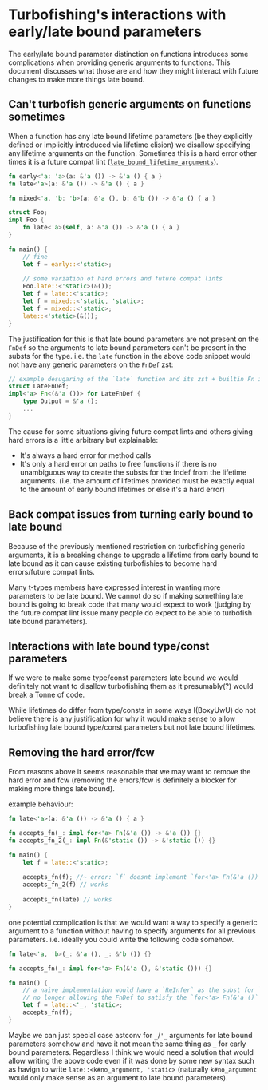 # Turbofishing's interactions with early/late bound parameters

The early/late bound parameter distinction on functions introduces some complications
when providing generic arguments to functions. This document discusses what those are
and how they might interact with future changes to make more things late bound.

## Can't turbofish generic arguments on functions sometimes

When a function has any late bound lifetime parameters (be they explicitly defined or
implicitly introduced via lifetime elision) we disallow specifying any lifetime arguments
on the function. Sometimes this is a hard error other times it is a future compat lint
([`late_bound_lifetime_arguments`](https://github.com/rust-lang/rust/issues/42868)).

```rust
fn early<'a: 'a>(a: &'a ()) -> &'a () { a }
fn late<'a>(a: &'a ()) -> &'a () { a }

fn mixed<'a, 'b: 'b>(a: &'a (), b: &'b ()) -> &'a () { a }

struct Foo;
impl Foo {
    fn late<'a>(self, a: &'a ()) -> &'a () { a }
}

fn main() {
    // fine
    let f = early::<'static>;
    
    // some variation of hard errors and future compat lints
    Foo.late::<'static>(&());
    let f = late::<'static>;
    let f = mixed::<'static, 'static>;
    let f = mixed::<'static>;
    late::<'static>(&());
}
```

The justification for this is that late bound parameters are not present on the
`FnDef` so the arguments to late bound parameters can't be present in the substs
for the type. i.e. the `late` function in the above code snippet would not have
any generic parameters on the `FnDef` zst:
```rust
// example desugaring of the `late` function and its zst + builtin Fn impl
struct LateFnDef;
impl<'a> Fn<(&'a ())> for LateFnDef {
    type Output = &'a ();
    ...
}
```

The cause for some situations giving future compat lints and others giving hard errors
is a little arbitrary but explainable:
- It's always a hard error for method calls
- It's only a hard error on paths to free functions if there is no unambiguous way to
create the substs for the fndef from the lifetime arguments. (i.e. the amount of
lifetimes provided must be exactly equal to the amount of early bound lifetimes or
else it's a hard error)

## Back compat issues from turning early bound to late bound

Because of the previously mentioned restriction on turbofishing generic arguments, it
is a breaking change to upgrade a lifetime from early bound to late bound as it can cause
existing turbofishies to become hard errors/future compat lints.

Many t-types members have expressed interest in wanting more parameters to be late bound.
We cannot do so if making something late bound is going to break code that many would
expect to work (judging by the future compat lint issue many people do expect to be able
to turbofish late bound parameters).

## Interactions with late bound type/const parameters

If we were to make some type/const parameters late bound we would definitely not want
to disallow turbofishing them as it presumably(?) would break a Tonne of code. 

While lifetimes do differ from type/consts in some ways I(BoxyUwU) do not believe there
is any justification for why it would make sense to allow turbofishing late bound
type/const parameters but not late bound lifetimes.

## Removing the hard error/fcw

From reasons above it seems reasonable that we may want to remove the hard error and fcw
(removing the errors/fcw is definitely a blocker for making more things late bound).

example behaviour:
```rust
fn late<'a>(a: &'a ()) -> &'a () { a }

fn accepts_fn(_: impl for<'a> Fn(&'a ()) -> &'a ()) {}
fn accepts_fn_2(_: impl Fn(&'static ()) -> &'static ()) {}

fn main() {
    let f = late::<'static>;
    
    accepts_fn(f); //~ error: `f` doesnt implement `for<'a> Fn(&'a ()) -> &'a ()`
    accepts_fn_2(f) // works
    
    accepts_fn(late) // works
}
````

one potential complication is that we would want a way to specify a generic argument
to a function without having to specify arguments for all previous parameters. i.e.
ideally you could write the following code somehow.
```rust
fn late<'a, 'b>(_: &'a (), _: &'b ()) {}

fn accepts_fn(_: impl for<'a> Fn(&'a (), &'static ())) {}

fn main() {
    // a naive implementation would have a `ReInfer` as the subst for `'a` parameter
    // no longer allowing the FnDef to satisfy the `for<'a> Fn(&'a ()` bound
    let f = late::<'_, 'static>;
    accepts_fn(f);
}
```
Maybe we can just special case astconv for `_`/`'_` arguments for late bound parameters somehow
and have it not mean the same thing as `_` for early bound parameters. Regardless I think we
would need a solution that would allow writing the above code even if it was done by some new
syntax such as havign to write `late::<k#no_argument, 'static>` (naturally `k#no_argument`
would only make sense as an argument to late bound parameters).
